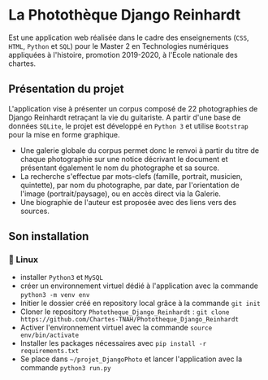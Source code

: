 # La Photothèque Django Reinhardt
Est une application web réalisée dans le cadre des enseignements (``CSS``, ``HTML``, ``Python`` et ``SQL``) pour le Master 2 en Technologies numériques appliquées à l'histoire, promotion 2019-2020, à l'Ecole nationale des chartes.

## Présentation du projet 
L'application vise à présenter un corpus composé de 22 photographies de Django Reinhardt retraçant la vie du guitariste.
A partir d'une base de données ``SQLite``, le projet est développé en ``Python 3`` et utilise ``Bootstrap`` pour la mise en forme graphique.

* Une galerie globale du corpus permet donc le renvoi à partir du titre de chaque photographie sur une notice décrivant le document et présentant également le nom du photographe et sa source.
* La recherche s'effectue par mots-clefs (famille, portrait, musicien, quintette), par nom du photographe, par date, par l'orientation de l'image (portrait/paysage), ou en accès direct via la Galerie.
* Une biographie de l'auteur est proposée avec des liens vers des sources.

## Son installation
### :penguin: Linux 
* installer ``Python3`` et ``MySQL``
* créer un environnement virtuel dédié à l'application avec la commande ``python3 -m venv env``
* Initier le dossier créé en repository local grâce à la commande ``git init``
* Cloner le repository `Phototheque_Django_Reinhardt` : ``git clone https://github.com/Chartes-TNAH/Phototheque_Django_Reinhardt``
* Activer l'environnement virtuel avec la commande ``source env/bin/activate``
* Installer les packages nécessaires avec ``pip install -r requirements.txt``
* Se place dans `~/projet_DjangoPhoto` et lancer l'application avec la commande ``python3 run.py``

